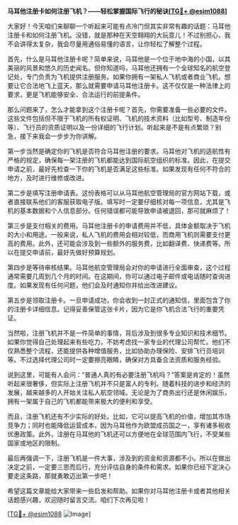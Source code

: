 **马耳他注册卡如何注册飞机？——轻松掌握国际飞行的秘诀[[TG💪+ @esim1088](https://t.me/s/esim1088)]**

大家好！今天咱们来聊聊一个听起来可能有点冷门但其实非常有趣的话题：马耳他注册卡和如何注册飞机。没错，就是那种在天空翱翔的大玩意儿！不过别担心，我不会讲得太复杂，我会尽量用通俗易懂的语言，让你轻松了解整个过程。

首先，什么是马耳他注册卡呢？简单来说，马耳他是一个位于地中海的小国，以其美丽的风景和悠久的历史闻名。但你知道吗，马耳他还拥有一个全球知名的航空登记处，专门负责为飞机提供注册服务。如果你拥有一架私人飞机或者商业飞机，想要让它合法地飞上蓝天，那么就需要申请马耳他注册卡。这不仅仅是一种法律上的要求，更是飞机能够安全、合法运行的前提条件。

那么问题来了，怎么才能拿到这个注册卡呢？首先，你需要准备一些必要的文件。这些文件包括但不限于飞机的所有权证明、飞机的技术资料（比如型号、制造年份等）、飞行员的资质证明以及一份详细的飞行计划。听起来是不是有点繁琐？别急，接下来我会一步步为你讲解。

第一步当然是确定你的飞机是否符合马耳他注册的要求。马耳他对飞机的适航性有严格的规定，确保每一架注册的飞机都能达到国际航空组织的标准。因此，在提交申请之前，最好先检查一下你的飞机是否满足这些标准。如果发现有任何不符合的地方，及时进行维修或改进。

第二步是填写注册申请表。这份表格可以从马耳他航空管理局的官方网站下载，或者直接联系他们的客服获取电子版。填写时一定要仔细核对每一项信息，尤其是飞机的基本数据和个人信息部分。任何错误都可能导致申请被退回，那可就麻烦了！

第三步是支付相关的费用。马耳他注册卡的申请费用并不低，具体金额取决于飞机的大小和用途。一般来说，私人飞机的费用会相对较低，而商用飞机则需要支付更高的费用。此外，还可能会涉及到一些额外的服务费，比如翻译费、快递费等。所以在提交申请前，最好先做好预算规划。

第四步是等待审核结果。马耳他航空管理局会对你的申请进行全面审查，这个过程通常需要几周到几个月的时间。在这期间，你可以通过电子邮件或电话随时查询进度。如果发现有任何问题，他们会及时通知你并给出改进建议。

第五步是领取注册卡。一旦申请成功，你会收到一封正式的通知信，里面包含了你的注册卡详细信息。记得妥善保管这张卡片，因为它是你飞机合法飞行的重要凭证。

当然啦，注册飞机并不是一件简单的事情，背后涉及到很多专业知识和技术细节。如果你觉得自己处理起来有些吃力，不妨考虑找一家专业的代理公司帮忙。他们不仅熟悉整个流程，还能提供各种增值服务，比如协助办理保险、安排飞行员培训等。不过选择代理公司时一定要擦亮眼睛，确保对方具备合法资质和服务经验。

说到这里，可能有人会问：“普通人真的有必要注册飞机吗？”答案是肯定的！虽然听起来很奢侈，但实际上注册飞机并不只是富人的专利。随着科技的进步和经济的发展，越来越多的人开始关注私人航空领域。无论是为了商务出行还是休闲娱乐，拥有一架属于自己的飞机都能带来极大的便利和享受。

而且，注册飞机还有不少实际的好处。比如，它可以提高飞机的价值，增加其市场竞争力；同时也能降低运营成本，因为马耳他作为欧盟成员国之一，享有诸多税收优惠政策。此外，注册在马耳他的飞机还可以方便地在全球范围内飞行，不受某些国家或地区的限制。

最后再强调一下，注册飞机是一件大事，涉及到的资金和资源都不小。所以在做出决定之前，一定要三思而后行，充分评估自身的条件和需求。如果你已经下定决心要走这条路，那就勇敢迈出第一步吧！

希望这篇文章能给大家带来一些启发和帮助。如果你对马耳他注册卡或者其他相关话题感兴趣，欢迎随时留言交流。咱们下次再见啦！

[[TG💪+ @esim1088](https://t.me/s/esim1088) ![Image](https://i.postimg.cc/4NQfJmqS/Snipaste-2025-05-13-00-14-12.png)]